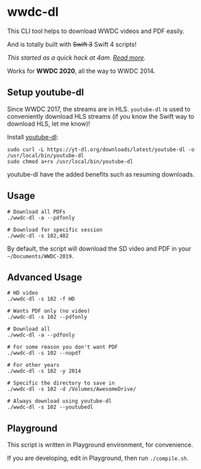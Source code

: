 # wwdc-dl

This CLI tool helps to download WWDC videos and PDF easily.

And is totally built with ~~Swift 3~~ Swift 4 scripts!

_This started as a quick hack at 4am. [Read more](http://samwize.com/2016/06/16/swift-script-to-download-all-wwdc-2016-videos-and-pdfs-automatically/)._

Works for **WWDC 2020**, all the way to WWDC 2014.

## Setup youtube-dl

Since WWDC 2017, the streams are in HLS. `youtube-dl` is used to conveniently download HLS streams (if you know the Swift way to download HLS, let me know)!

Install [youtube-dl](https://rg3.github.io/youtube-dl/):

    sudo curl -L https://yt-dl.org/downloads/latest/youtube-dl -o /usr/local/bin/youtube-dl
    sudo chmod a+rx /usr/local/bin/youtube-dl

youtube-dl have the added benefits such as resuming downloads.

## Usage

    # Download all PDFs
    ./wwdc-dl -a --pdfonly

    # Download for specific session
    ./wwdc-dl -s 102,402

By default, the script will download the SD video and PDF in your `~/Documents/WWDC-2019`.

## Advanced Usage

    # HD video
    ./wwdc-dl -s 102 -f HD

    # Wants PDF only (no video)
    ./wwdc-dl -s 102 --pdfonly

    # Download all
    ./wwdc-dl -a --pdfonly

    # For some reason you don't want PDF
    ./wwdc-dl -s 102 --nopdf

    # For other years
    ./wwdc-dl -s 102 -y 2014

    # Specific the directory to save in
    ./wwdc-dl -s 102 -d /Volumes/AwesomeDrive/

    # Always download using youtube-dl
    ./wwdc-dl -s 102 --youtubedl

## Playground

This script is written in Playground environment, for convenience.

If you are developing, edit in Playground, then run `./compile.sh`.
